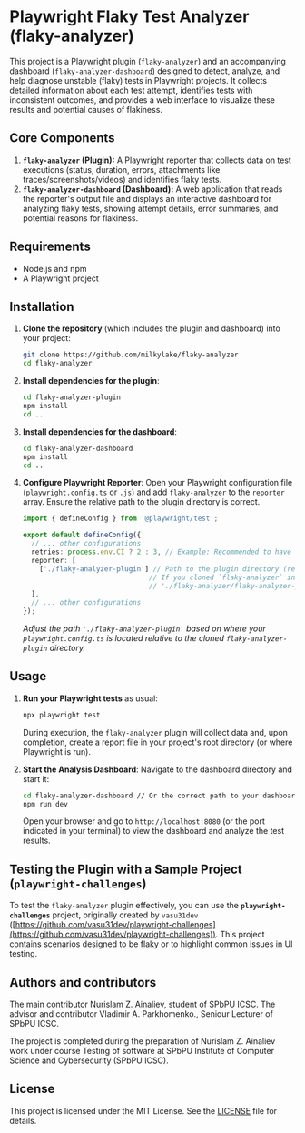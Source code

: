 # Playwright Flaky Test Analyzer (flaky-analyzer)

This project is a Playwright plugin (`flaky-analyzer`) and an accompanying dashboard (`flaky-analyzer-dashboard`) designed to detect, analyze, and help diagnose unstable (flaky) tests in Playwright projects. It collects detailed information about each test attempt, identifies tests with inconsistent outcomes, and provides a web interface to visualize these results and potential causes of flakiness.

## Core Components

1.  **`flaky-analyzer` (Plugin):** A Playwright reporter that collects data on test executions (status, duration, errors, attachments like traces/screenshots/videos) and identifies flaky tests.
2.  **`flaky-analyzer-dashboard` (Dashboard):** A web application that reads the reporter's output file and displays an interactive dashboard for analyzing flaky tests, showing attempt details, error summaries, and potential reasons for flakiness.

## Requirements

*   Node.js and npm
*   A Playwright project

## Installation

1.  **Clone the repository** (which includes the plugin and dashboard) into your project:
    ```bash
    git clone https://github.com/milkylake/flaky-analyzer
    cd flaky-analyzer
    ```

2.  **Install dependencies for the plugin**:
    ```bash
    cd flaky-analyzer-plugin
    npm install
    cd ..
    ```

3.  **Install dependencies for the dashboard**:
    ```bash
    cd flaky-analyzer-dashboard
    npm install
    cd ..
    ```

4.  **Configure Playwright Reporter**:
    Open your Playwright configuration file (`playwright.config.ts` or `.js`) and add `flaky-analyzer` to the `reporter` array. Ensure the relative path to the plugin directory is correct.
    ```typescript
    import { defineConfig } from '@playwright/test';

    export default defineConfig({
      // ... other configurations
      retries: process.env.CI ? 2 : 3, // Example: Recommended to have retries for flaky test detection
      reporter: [
        ['./flaky-analyzer-plugin'] // Path to the plugin directory (relative to playwright.config.ts)
                                   // If you cloned `flaky-analyzer` into your project root, this would be
                                   // './flaky-analyzer/flaky-analyzer-plugin'
      ],
      // ... other configurations
    });
    ```
    *Adjust the path `'./flaky-analyzer-plugin'` based on where your `playwright.config.ts` is located relative to the cloned `flaky-analyzer-plugin` directory.*

## Usage

1.  **Run your Playwright tests** as usual:
    ```bash
    npx playwright test
    ```
    During execution, the `flaky-analyzer` plugin will collect data and, upon completion, create a report file in your project's root directory (or where Playwright is run).

2.  **Start the Analysis Dashboard**:
    Navigate to the dashboard directory and start it:
    ```bash
    cd flaky-analyzer-dashboard // Or the correct path to your dashboard directory
    npm run dev
    ```
    Open your browser and go to `http://localhost:8080` (or the port indicated in your terminal) to view the dashboard and analyze the test results.

## Testing the Plugin with a Sample Project (`playwright-challenges`)

To test the `flaky-analyzer` plugin effectively, you can use the **`playwright-challenges`** project, originally created by `vasu31dev` ([https://github.com/vasu31dev/playwright-challenges](https://github.com/vasu31dev/playwright-challenges)). This project contains scenarios designed to be flaky or to highlight common issues in UI testing.

## Authors and contributors

The main contributor Nurislam Z. Ainaliev, student of SPbPU ICSC. The advisor and contributor Vladimir A. Parkhomenko., Seniour Lecturer of SPbPU ICSC.

The project is completed during the preparation of Nurislam Z. Ainaliev work under course Testing of software at SPbPU Institute of Computer Science and Cybersecurity (SPbPU ICSC).

## License

This project is licensed under the MIT License. See the [LICENSE](LICENSE.md) file for details.
